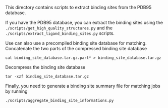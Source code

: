 This directory contains scripts to extract binding sites from the PDB95 database.

If you have the PDB95 database, you can extract the binding sites using the `./scripts/get_high_quality_structures.py` and the `./scripts/extract_ligand_binding_sites.py` scripts.

Use can also use a precompiled binding site database for matching. Concatenate the two parts of the compressed binding site database
```
cat binding_site_database.tar.gz.part* > binding_site_database.tar.gz
```
Decompress the binding site database
```
tar -xzf binding_site_database.tar.gz
```

Finally, you need to generate a binding site summary file for matching jobs by running
```
./scripts/aggregate_binding_site_informations.py
```
